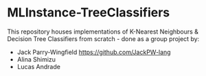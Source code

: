 # MLInstance-TreeClassifiers
This repository houses implementations of K-Nearest Neighbours &amp; Decision Tree Classifiers from scratch - done as a group project by:
- Jack Parry-Wingfield https://github.com/JackPW-lang
- Alina Shimizu
- Lucas Andrade
